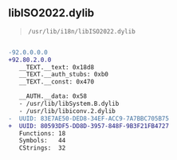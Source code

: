 ## libISO2022.dylib

> `/usr/lib/i18n/libISO2022.dylib`

```diff

-92.0.0.0.0
+92.80.2.0.0
   __TEXT.__text: 0x18d8
   __TEXT.__auth_stubs: 0xb0
   __TEXT.__const: 0x470

   __AUTH.__data: 0x58
   - /usr/lib/libSystem.B.dylib
   - /usr/lib/libiconv.2.dylib
-  UUID: 83E7AE50-DED8-34EF-ACC9-7A7BBC705B75
+  UUID: 80593DF5-DD8D-3957-848F-9B3F21FB4727
   Functions: 18
   Symbols:   44
   CStrings:  32

```
